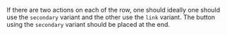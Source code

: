 If there are two actions on each of the row, one should ideally one should use the `secondary` variant and the other use the `link` variant. The button using the `secondary` variant should be placed at the end.